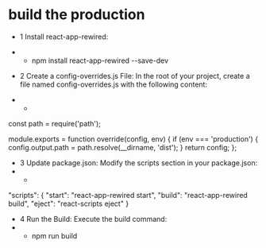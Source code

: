 # build the production

- 1 Install react-app-rewired:
- - npm install react-app-rewired --save-dev

- 2 Create a config-overrides.js File: In the root of your project, create a file named config-overrides.js with the following content:
- - 
const path = require('path');

module.exports = function override(config, env) {
  if (env === 'production') {
    config.output.path = path.resolve(__dirname, 'dist');
  }
  return config;
};

- 3 Update package.json: Modify the scripts section in your package.json:
- - 
"scripts": {
  "start": "react-app-rewired start",
  "build": "react-app-rewired build",
  "eject": "react-scripts eject"
}

- 4 Run the Build: Execute the build command:
- - npm run build

